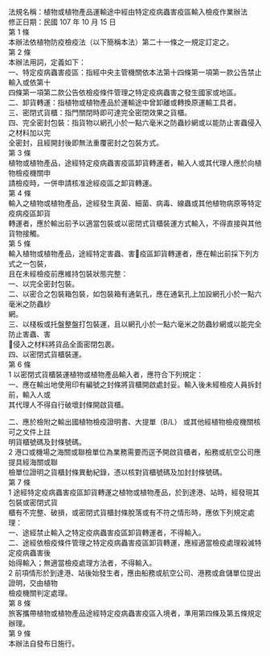 法規名稱：植物或植物產品運輸途中經由特定疫病蟲害疫區輸入檢疫作業辦法  
修正日期：民國 107 年 10 月 15 日  
第 1 條  
本辦法依植物防疫檢疫法（以下簡稱本法）第二十一條之一規定訂定之。  
第 2 條  
本辦法用詞，定義如下：  
一、特定疫病蟲害疫區：指經中央主管機關依本法第十四條第一項第一款公告禁止輸入或依第十  
四條第一項第二款公告依檢疫條件管理之特定疫病蟲害之發生國家或地區。  
二、卸貨轉運：指植物或植物產品於運輸途中曾卸離或轉換原運輸工具者。  
三、密閉式貨櫃：指門關閉時即可達完全密閉效果之貨櫃。  
四、完全密封包裝：指貨物以網孔小於一點六毫米之防蟲紗網或以能防止害蟲侵入之材料加以完  
全密封，且經開封後即無法重覆密封之包裝方式。  
第 3 條  
植物或植物產品，途經特定疫病蟲害疫區卸貨轉運者，輸入人或其代理人應於向植物檢疫機關申  
請檢疫時，一併申請核准途經疫區之卸貨轉運。  
第 4 條  
輸入之植物或植物產品，途經發生真菌、細菌、病毒、線蟲或其他植物病原等特定疫病疫區卸貨  
轉運者，應於輸出前予以適當包裝或以密閉式貨櫃裝運方式輸入，不得直接與其他貨物接觸。  
第 5 條  
輸入植物或植物產品，途經特定害蟲、害￿疫區卸貨轉運者，應在輸出前採下列方式之一包裝，  
且在未經檢疫前應維持包裝狀態完整：  
一、以完全密封包裝。  
二、以密合之包裝箱包裝，如包裝箱有通氣孔，應在通氣孔上加設網孔小於一點六毫米之防蟲紗  
網。  
三、以棧板或托盤整盤打包裝運，且以網孔小於一點六毫米之防蟲紗網或以能完全防止害蟲、害  
￿侵入之材料將貨品全面密閉包裹。  
四、以密閉式貨櫃裝運。  
第 6 條  
1 以密閉式貨櫃裝運植物或植物產品輸入者，應符合下列規定：  
一、應在輸出地使用印有編號之封條將貨櫃開啟處封妥。輸入後未經檢疫人員拆封前，輸入人或  
其代理人不得自行破壞封條開啟貨櫃。  


二、應於檢附之輸出國植物檢疫證明書、大提單（B/L） 或其他經植物檢疫機關核可之文件上註  
明貨櫃號碼及封條號碼。  
2 港口或機場之海關或聯檢單位為業務需要而逕予開啟貨櫃者，船務或航空公司應提具經海關或聯  
檢單位證明之貨櫃封條異動紀錄，憑以核對貨櫃號碼及加封封條號碼。  
第 7 條  
1 途經特定疫病蟲害疫區卸貨轉運之植物或植物產品，於到達港、站時，經發現其包裝或密閉式貨  
櫃有不完整、破損，或密閉式貨櫃封條脫落或有不符之情形時，應依下列規定處理：  
一、途經禁止輸入之特定疫病蟲害疫區卸貨轉運者，不得輸入。  
二、途經依檢疫條件管理之特定疫病蟲害疫區卸貨轉運，應經適當檢疫處理殺滅特定疫病蟲害後  
始得輸入；無適當檢疫處理方法者，不得輸入。  
2 前項情形於到達港、站後始發生者，應由船務或航空公司、港務或倉儲單位提出證明，交由植物  
檢疫機關判定處理。  
第 8 條  
旅客攜帶植物或植物產品途經特定疫病蟲害疫區入境者，準用第四條及第五條規定辦理。  
第 9 條  
本辦法自發布日施行。  


